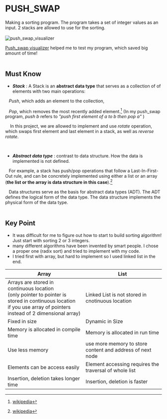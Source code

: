 # PUSH_SWAP
Making a sorting program. The program takes a set of integer values as an input. 2 stacks are allowed to use for the sorting.
<br/><br/>
![push_swap_visualizer](https://github.com/unow0517/42_push_swap/blob/main/push_swap_visualizer.gif)

[Push_swap visualizer](https://github.com/o-reo/push_swap_visualizer) helped me to test my program, which saved big amount of time!
<br/><br/>

## Must Know
* ***Stack*** : A Stack is an **abstract data type** that serves as a collection of of elements with two main operations:

&nbsp;&nbsp;&nbsp;*Push*, which adds an element to the collection, 

&nbsp;&nbsp;&nbsp;*Pop*, which removes the most recently added element.[^1] (In my push_swap program, *push b* refers to *"push first element of a to b then pop a"* )

&nbsp;&nbsp;&nbsp; In this project, we are allowed to implement and use *rotate* operation, which swaps first element and last element in a stack, as well as *reverse rotate*.

<br/>

* ***Abstract data type*** : contrast to data structure. How the data is implemented is not defined.

&nbsp;&nbsp;&nbsp;For example, a stack has push/pop operations that follow a Last-In-First-Out rule, and can be concretely implemented using either a list or an array (**the list or the array is data structure in this case**).[^2]

&nbsp;&nbsp;&nbsp;Data structures serve as the basis for abstract data types (ADT). The ADT defines the logical form of the data type. The data structure implements the physical form of the data type.
<br/><br/>
## Key Point
* It was difficult for me to figure out how to start to build sorting algorithm! Just start with sorting 2 or 3 integers.
* many different algorithms have been invented by smart people. I chose a proper one (radix sort) and tried to implement with my code.
* I tried first with array, but hard to implement so I used linked list in the end.

|Array|List|
|---|---|
| Arrays are stored in continuous location<br/>(only pointer to pointer is stored in continuous location<br/> if you use array of pointers instead of 2 dimensional array) | Linked List is not stored in cnotinuous location |
| Fixed in size | Dynamic in Size |
| Memory is allocated in compile time | Memory is allocated in run time |
| Use less memory | use more memory to store content and address of next node |
| Elements can be access easily | Element accessing requires the traversal of whole list |
| Insertion, deletion takes longer time | Insertion, deletion is faster |
[^1]: [wikipedia](https://en.wikipedia.org/wiki/Stack_(abstract_data_type))
[^2]: [wikipedia](https://en.wikipedia.org/wiki/Data_structure)
